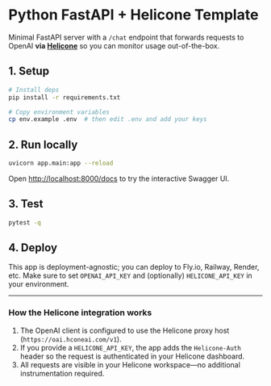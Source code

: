 # Python FastAPI + Helicone Template

Minimal FastAPI server with a `/chat` endpoint that forwards requests to OpenAI **via [Helicone](https://www.helicone.ai/)** so you can monitor usage out-of-the-box.

## 1. Setup

```bash
# Install deps
pip install -r requirements.txt

# Copy environment variables
cp env.example .env  # then edit .env and add your keys
```

## 2. Run locally

```bash
uvicorn app.main:app --reload
```

Open <http://localhost:8000/docs> to try the interactive Swagger UI.

## 3. Test

```bash
pytest -q
```

## 4. Deploy

This app is deployment-agnostic; you can deploy to Fly.io, Railway, Render, etc. Make sure to set `OPENAI_API_KEY` and (optionally) `HELICONE_API_KEY` in your environment.

---

### How the Helicone integration works

1. The OpenAI client is configured to use the Helicone proxy host (`https://oai.hconeai.com/v1`).
2. If you provide a `HELICONE_API_KEY`, the app adds the `Helicone-Auth` header so the request is authenticated in your Helicone dashboard.
3. All requests are visible in your Helicone workspace—no additional instrumentation required.
